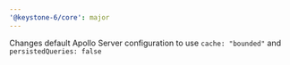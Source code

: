```yaml
---
'@keystone-6/core': major
---
```


Changes default Apollo Server configuration to use `cache: "bounded"` and `persistedQueries: false`
